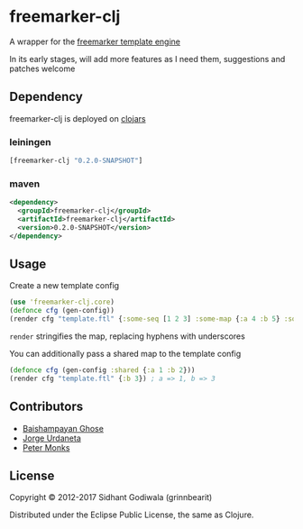 # freemarker-clj

A wrapper for the [freemarker template engine](http://freemarker.sourceforge.net/)

In its early stages, will add more features as I need them, suggestions and patches welcome

## Dependency

freemarker-clj is deployed on [clojars](https://clojars.org/freemarker-clj)

### leiningen

```clojure
[freemarker-clj "0.2.0-SNAPSHOT"]
```

### maven

```xml
<dependency>
  <groupId>freemarker-clj</groupId>
  <artifactId>freemarker-clj</artifactId>
  <version>0.2.0-SNAPSHOT</version>
</dependency>
```

## Usage

Create a new template config

```clojure
(use 'freemarker-clj.core)
(defonce cfg (gen-config))
(render cfg "template.ftl" {:some-seq [1 2 3] :some-map {:a 4 :b 5} :some-fn inc})
```

`render` stringifies the map, replacing hyphens with underscores

You can additionally pass a shared map to the template config

```clojure
(defonce cfg (gen-config :shared {:a 1 :b 2}))
(render cfg "template.ftl" {:b 3}) ; a => 1, b => 3
```

## Contributors

* [Baishampayan Ghose](https://github.com/ghoseb)
* [Jorge Urdaneta](https://github.com/jorgeu)
* [Peter Monks](https://github.com/pmonks)

## License

Copyright © 2012-2017 Sidhant Godiwala (grinnbearit)

Distributed under the Eclipse Public License, the same as Clojure.
